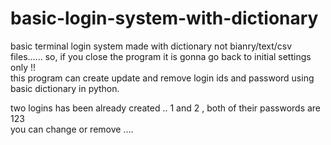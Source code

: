 # basic-login-system-with-dictionary
basic terminal login system made with dictionary not bianry/text/csv files...... so, if you close the program it is gonna go back to initial settings only !!   
this program can create update and remove login ids and password using basic dictionary in python.

two logins has been already created .. 
1 and 2 , both of their passwords are 123    
you can change or remove ....

